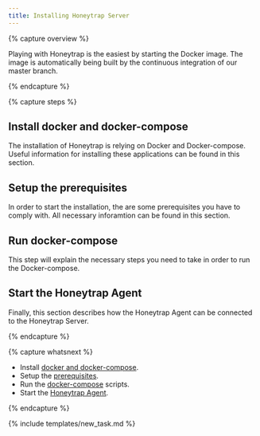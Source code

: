 ```yaml
---
title: Installing Honeytrap Server
---
```


{% capture overview %}

Playing with Honeytrap is the easiest by starting the Docker image. The image is automatically being built by the continuous integration of our master branch.

{% endcapture %}


{% capture steps %}

## Install docker and docker-compose

The installation of Honeytrap is relying on Docker and Docker-compose. Useful information for installing these applications can be found in this section.

## Setup the prerequisites 

In order to start the installation, the are some prerequisites you have to comply with. All necessary inforamtion can be found in this section.

## Run docker-compose

This step will explain the necessary steps you need to take in order to run the Docker-compose.

## Start the Honeytrap Agent

Finally, this section describes how the Honeytrap Agent can be connected to the Honeytrap Server.

{% endcapture %}


{% capture whatsnext %}

* Install [docker and docker-compose](/docs/setup/docker-compose/install-docker/).
* Setup the [prerequisites](/docs/setup/docker-compose/setup-prerequisites/).
* Run the [docker-compose](/docs/setup/docker-compose/setup-honeytrap-server/) scripts.
* Start the [Honeytrap Agent](/docs/setup/docker-compose/run-agent).

{% endcapture %}

{% include templates/new_task.md %}
